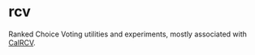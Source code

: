 # rcv
Ranked Choice Voting utilities and experiments, mostly associated with [CalRCV](https://calrcv.org/).
